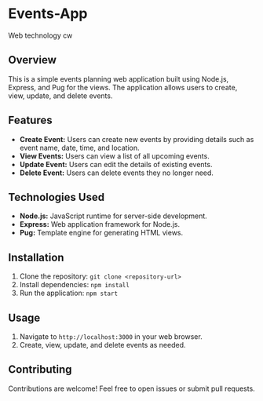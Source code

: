 # Events-App
Web technology cw
## Overview

This is a simple events planning web application built using Node.js, Express, and Pug for the views. The application allows users to create, view, update, and delete events.

## Features

- **Create Event:** Users can create new events by providing details such as event name, date, time, and location.
- **View Events:** Users can view a list of all upcoming events.
- **Update Event:** Users can edit the details of existing events.
- **Delete Event:** Users can delete events they no longer need.

## Technologies Used

- **Node.js:** JavaScript runtime for server-side development.
- **Express:** Web application framework for Node.js.
- **Pug:** Template engine for generating HTML views.

## Installation

1. Clone the repository: `git clone <repository-url>`
2. Install dependencies: `npm install`
3. Run the application: `npm start`

## Usage

1. Navigate to `http://localhost:3000` in your web browser.
2. Create, view, update, and delete events as needed.

## Contributing

Contributions are welcome! Feel free to open issues or submit pull requests.
